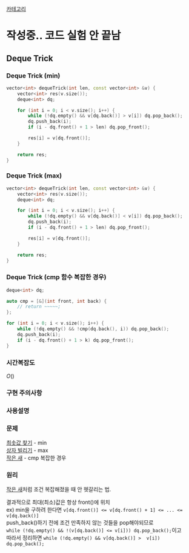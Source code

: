 [카테고리](/README.md)
# 작성중.. 코드 실험 안 끝남 <!-- TODO -->
## Deque Trick
### Deque Trick (min)
```cpp
vector<int> dequeTrick(int len, const vector<int> &v) {
    vector<int> res(v.size());
    deque<int> dq;

    for (int i = 0; i < v.size(); i++) {
        while (!dq.empty() && v[dq.back()] > v[i]) dq.pop_back();
        dq.push_back(i);
        if (i - dq.front() + 1 > len) dq.pop_front();

        res[i] = v[dq.front()];
    }

    return res;
}
```
### Deque Trick (max)
```cpp
vector<int> dequeTrick(int len, const vector<int> &v) {
    vector<int> res(v.size());
    deque<int> dq;

    for (int i = 0; i < v.size(); i++) {
        while (!dq.empty() && v[dq.back()] < v[i]) dq.pop_back();
        dq.push_back(i);
        if (i - dq.front() + 1 > len) dq.pop_front();

        res[i] = v[dq.front()];
    }

    return res;
}
```
### Deque Trick (cmp 함수 복잡한 경우)
```cpp
deque<int> dq;

auto cmp = [&](int front, int back) {
    // return ~~~~~;
};

for (int i = 0; i < v.size(); i++) {
    while (!dq.empty() && !cmp(dq.back(), i)) dq.pop_back();
    dq.push_back(i);
    if (i - dq.front() + 1 > k) dq.pop_front();
}
```
### 시간복잡도 
$O()$   

### 구현 주의사항


### 사용설명


### 문제
[최솟값 찾기](https://www.acmicpc.net/problem/11003) - min   
[상자 빌리기](https://www.acmicpc.net/problem/21982) - max   
[작은 새](https://www.acmicpc.net/problem/10129) - cmp 복잡한 경우   

### 원리
[작은 새](https://www.acmicpc.net/problem/10129)처럼 조건 복잡해졌을 때 안 헷갈리는 법.   

결과적으로 최대(최소)값은 항상 front()에 위치   
ex) min을 구하려 한다면 `v[dq.front()] <= v[dq.front() + 1] <= ... <= v[dq.back()]`   
push_back()하기 전에 조건 만족하지 않는 것들을 pop해야되므로   
`while (!dq.empty() && !(v[dq.back()] <= v[i])) dq.pop_back();`이고   
따라서 정리하면 `while (!dq.empty() && v[dq.back()] >  v[i]) dq.pop_back();`   
<!-- TODO monotone deque, monotone stack 등등 클래스로 구현해서 써도 괜찮을 듯. 생성자에서 람다함수로 cmp함수 받고. while (!empty() && !cmp) pop(); 하면 될 듯 -->   